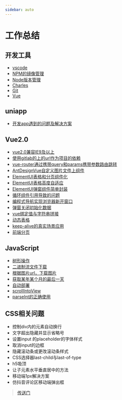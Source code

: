```yaml
---
sidebar: auto
---
```


# 工作总结

## 开发工具

- [vscode](./vscode/README.md)
- [NPM的镜像管理](./dev-tools/node-registry-manage.md)
- [Node版本管理](./dev-tools/node-version-manager.md)
- [Charles](./dev-tools/charles.md)
- [Git](./dev-tools/git.md)
- [Vue](./dev-tools/vue.md)

## uniapp

- [开发app遇到的问题及解决方案](./uniapp/app.md)

## Vue2.0

- [vue2.0兼容IE9及以上](./vue/vue-ie9.md)
- [使用gitlab的上的url作为项目的依赖](./vue/gitlab.md)
- [vue-router通过携带query和params携带参数路由跳转](./vue/vue-router-params.md)
- [AntDesignVue自定义图片文件上组件](./vue/antd-vue-upload.md)
- [ElementUI表格和分页组件化](./vue/elementui-table-pagination.md)
- [ElementUI表格高度自适应](./vue/elementui-table-auto-height.md)
- [ElementUI弹窗组件简单封装](./vue/elementui-dialog.md)
- [循环组件引用导致的问题](./vue/component-loop.md)
- [编程式导航实现浏览器新开窗口](./vue/new-tab.md)
- [弹窗关闭初始化数据](./vue/init-data.md)
- [vue绑定值与字符串拼接](./vue/bind-string.md)
- [动态表格](./vue/elementui-dynamic-table.md)
- [keep-alive的真实场景应用](./vue/keep-alive.md)
- [前端分页](./vue/fe-pagination.md)

## JavaScript

- [树形操作](./javascript/tree-operate.md)
- [二进制流文件下载](./javascript/download.md)
- [根据图片url，下载图片](./javascript/download-by-url.md)
- [获取某年某个月的最后一天](./javascript/get-lastday.md)
- [自动部署](./javascript/auto-deploy.md)
- [scrollIntoView](./javascript/scroll-into-view.md)
- [parseInt的正确使用](./javascript/parseInt.md)

## CSS相关问题

- 控制div内的元素自动换行
- 文字超出隐藏并显示省略号
- 设置input 的placeholder的字体样式
- 取消input的边框
- 隐藏滚动条或更改滚动条样式
- CSS选择器last-child与last-of-type
- h5吸顶
- 让子元素水平垂直居中的方法
- 移动端1px解决方案
- 仿抖音评论区移动端弹出框

> [传送门](./css/README.md)
